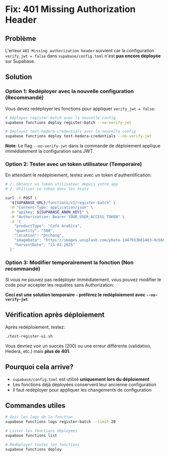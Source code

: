 # Fix: 401 Missing Authorization Header

## Problème
L'erreur `401 Missing authorization header` survient car la configuration `verify_jwt = false` dans `supabase/config.toml` n'est **pas encore déployée** sur Supabase.

## Solution

### Option 1: Redéployer avec la nouvelle configuration (Recommandé)

Vous devez redéployer les fonctions pour appliquer `verify_jwt = false`:

```bash
# Déployer register-batch avec la nouvelle config
supabase functions deploy register-batch --no-verify-jwt

# Déployer test-hedera-credentials avec la nouvelle config  
supabase functions deploy test-hedera-credentials --no-verify-jwt
```

**Note**: Le flag `--no-verify-jwt` dans la commande de déploiement applique immédiatement la configuration sans JWT.

### Option 2: Tester avec un token utilisateur (Temporaire)

En attendant le redéploiement, testez avec un token d'authentification:

```bash
# 1. Obtenir un token utilisateur depuis votre app
# 2. Utiliser ce token dans les tests

curl -X POST \
  "${SUPABASE_URL}/functions/v1/register-batch" \
  -H "Content-Type: application/json" \
  -H "apikey: ${SUPABASE_ANON_KEY}" \
  -H "Authorization: Bearer YOUR_USER_ACCESS_TOKEN" \
  -d '{
    "productType": "Café Arabica",
    "quantity": "500",
    "location": "Dschang",
    "imageData": "https://images.unsplash.com/photo-1447933601403-0c6688de566e?w=800",
    "harvestDate": "15-01-2025"
  }'
```

### Option 3: Modifier temporairement la fonction (Non recommandé)

Si vous ne pouvez pas redéployer immédiatement, vous pouvez modifier le code pour accepter les requêtes sans Authorization:

**Ceci est une solution temporaire - préférez le redéploiement avec `--no-verify-jwt`**

## Vérification après déploiement

Après redéploiement, testez:

```bash
./test-register-ui.sh
```

Vous devriez voir un succès (200) ou une erreur différente (validation, Hedera, etc.) mais **plus de 401**.

## Pourquoi cela arrive?

- `supabase/config.toml` est utilisé **uniquement lors du déploiement**
- Les fonctions déjà déployées conservent leur ancienne configuration
- Il faut redéployer pour appliquer les changements de configuration

## Commandes utiles

```bash
# Voir les logs de la fonction
supabase functions logs register-batch --limit 20

# Lister les fonctions déployées
supabase functions list

# Redéployer toutes les fonctions
supabase functions deploy
```
